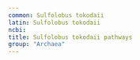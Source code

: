 ```yaml
---
common: Sulfolobus tokodaii
latin: Sulfolobus tokodaii
ncbi: 
title: Sulfolobus tokodaii pathways
group: "Archaea"
---
```

